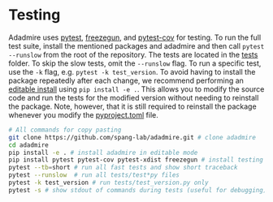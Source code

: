 # Testing

Adadmire uses [pytest](https://docs.pytest.org/en/latest/), [freezegun](https://github.com/spulec/freezegun), and [pytest-cov](https://pypi.org/project/pytest-cov/) for testing. To run the full test suite, install the mentioned packages and adadmire and then call `pytest --runslow` from the root of the repository. The tests are located in the [tests](https://github.com/spang-lab/adadmire/tree/main/tests) folder. To skip the slow tests, omit the `--runslow` flag. To run a specific test, use the `-k` flag, e.g. `pytest -k test_version`. To avoid having to install the package repeatedly after each change, we recommend performing an [editable install](https://setuptools.pypa.io/en/latest/userguide/development_mode.html) using `pip install -e .`. This allows you to modify the source code and run the tests for the modified version without needing to reinstall the package. Note, however, that it is still required to reinstall the package whenever you modify the [pyproject.toml](https://github.com/spang-lab/adadmire/tree/main/pyproject.toml) file.

```bash
# All commands for copy pasting
git clone https://github.com/spang-lab/adadmire.git # clone adadmire
cd adadmire
pip install -e . # install adadmire in editable mode
pip install pytest pytest-cov pytest-xdist freezegun # install testing dependencies
pytest --tb=short # run all fast tests and show short traceback
pytest --runslow  # run all tests/test*py files
pytest -k test_version # run tests/test_version.py only
pytest -s # show stdout of commands during tests (useful for debugging)
```
